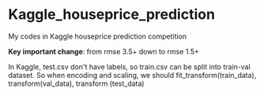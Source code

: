 # Kaggle_houseprice_prediction
My codes in Kaggle houseprice prediction competition


**Key important change**: from rmse 3.5+ down to rmse 1.5+
 
In Kaggle, test.csv don't have labels, so train.csv can be split into train-val dataset. So when encoding and scaling, we should fit_transform(train_data), transform(val_data), transform (test_data)
